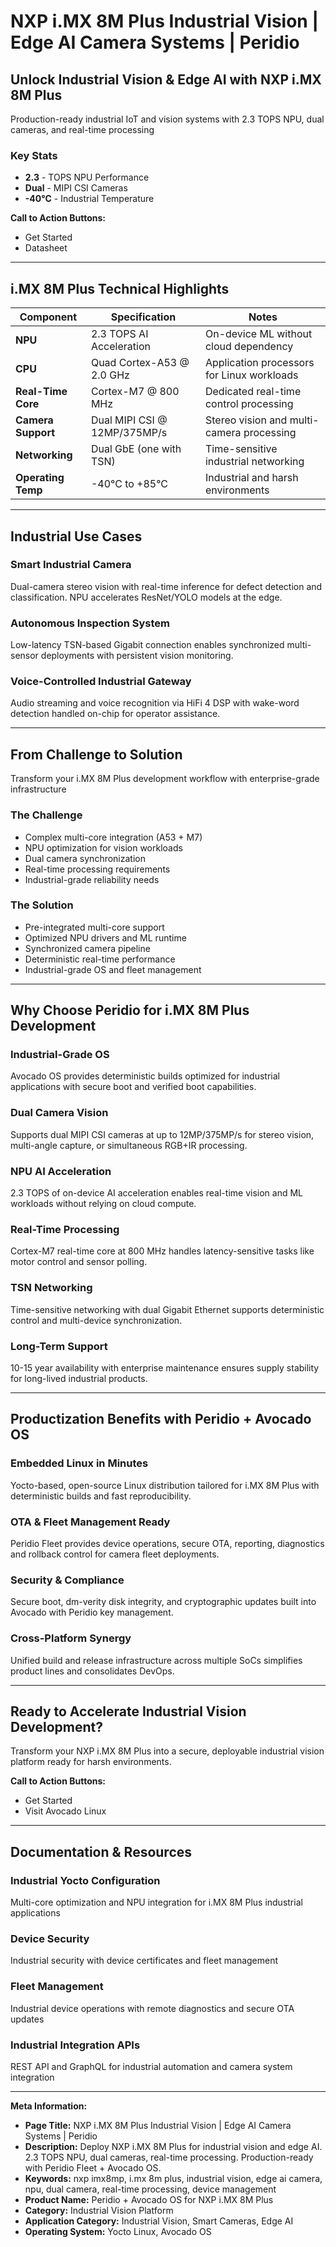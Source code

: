 # NXP i.MX 8M Plus Industrial Vision | Edge AI Camera Systems | Peridio

## Unlock Industrial Vision & Edge AI with NXP i.MX 8M Plus

Production-ready industrial IoT and vision systems with 2.3 TOPS NPU, dual cameras, and real-time processing

### Key Stats

- **2.3** - TOPS NPU Performance
- **Dual** - MIPI CSI Cameras
- **-40°C** - Industrial Temperature

**Call to Action Buttons:**

- Get Started
- Datasheet

---

## i.MX 8M Plus Technical Highlights

| Component          | Specification                | Notes                                      |
| ------------------ | ---------------------------- | ------------------------------------------ |
| **NPU**            | 2.3 TOPS AI Acceleration     | On-device ML without cloud dependency      |
| **CPU**            | Quad Cortex-A53 @ 2.0 GHz    | Application processors for Linux workloads |
| **Real-Time Core** | Cortex-M7 @ 800 MHz          | Dedicated real-time control processing     |
| **Camera Support** | Dual MIPI CSI @ 12MP/375MP/s | Stereo vision and multi-camera processing  |
| **Networking**     | Dual GbE (one with TSN)      | Time-sensitive industrial networking       |
| **Operating Temp** | -40°C to +85°C               | Industrial and harsh environments          |

---

## Industrial Use Cases

### Smart Industrial Camera

Dual-camera stereo vision with real-time inference for defect detection and classification. NPU accelerates ResNet/YOLO models at the edge.

### Autonomous Inspection System

Low-latency TSN-based Gigabit connection enables synchronized multi-sensor deployments with persistent vision monitoring.

### Voice-Controlled Industrial Gateway

Audio streaming and voice recognition via HiFi 4 DSP with wake-word detection handled on-chip for operator assistance.

---

## From Challenge to Solution

Transform your i.MX 8M Plus development workflow with enterprise-grade infrastructure

### The Challenge

- Complex multi-core integration (A53 + M7)
- NPU optimization for vision workloads
- Dual camera synchronization
- Real-time processing requirements
- Industrial-grade reliability needs

### The Solution

- Pre-integrated multi-core support
- Optimized NPU drivers and ML runtime
- Synchronized camera pipeline
- Deterministic real-time performance
- Industrial-grade OS and fleet management

---

## Why Choose Peridio for i.MX 8M Plus Development

### Industrial-Grade OS

Avocado OS provides deterministic builds optimized for industrial applications with secure boot and verified boot capabilities.

### Dual Camera Vision

Supports dual MIPI CSI cameras at up to 12MP/375MP/s for stereo vision, multi-angle capture, or simultaneous RGB+IR processing.

### NPU AI Acceleration

2.3 TOPS of on-device AI acceleration enables real-time vision and ML workloads without relying on cloud compute.

### Real-Time Processing

Cortex-M7 real-time core at 800 MHz handles latency-sensitive tasks like motor control and sensor polling.

### TSN Networking

Time-sensitive networking with dual Gigabit Ethernet supports deterministic control and multi-device synchronization.

### Long-Term Support

10-15 year availability with enterprise maintenance ensures supply stability for long-lived industrial products.

---

## Productization Benefits with Peridio + Avocado OS

### Embedded Linux in Minutes

Yocto-based, open-source Linux distribution tailored for i.MX 8M Plus with deterministic builds and fast reproducibility.

### OTA & Fleet Management Ready

Peridio Fleet provides device operations, secure OTA, reporting, diagnostics and rollback control for camera fleet deployments.

### Security & Compliance

Secure boot, dm-verity disk integrity, and cryptographic updates built into Avocado with Peridio key management.

### Cross-Platform Synergy

Unified build and release infrastructure across multiple SoCs simplifies product lines and consolidates DevOps.

---

## Ready to Accelerate Industrial Vision Development?

Transform your NXP i.MX 8M Plus into a secure, deployable industrial vision platform ready for harsh environments.

**Call to Action Buttons:**

- Get Started
- Visit Avocado Linux

---

## Documentation & Resources

### Industrial Yocto Configuration

Multi-core optimization and NPU integration for i.MX 8M Plus industrial applications

### Device Security

Industrial security with device certificates and fleet management

### Fleet Management

Industrial device operations with remote diagnostics and secure OTA updates

### Industrial Integration APIs

REST API and GraphQL for industrial automation and camera system integration

---

**Meta Information:**

- **Page Title:** NXP i.MX 8M Plus Industrial Vision | Edge AI Camera Systems | Peridio
- **Description:** Deploy NXP i.MX 8M Plus for industrial vision and edge AI. 2.3 TOPS NPU, dual cameras, real-time processing. Production-ready with Peridio Fleet + Avocado OS.
- **Keywords:** nxp imx8mp, i.mx 8m plus, industrial vision, edge ai camera, npu, dual camera, real-time processing, device management
- **Product Name:** Peridio + Avocado OS for NXP i.MX 8M Plus
- **Category:** Industrial Vision Platform
- **Application Category:** Industrial Vision, Smart Cameras, Edge AI
- **Operating System:** Yocto Linux, Avocado OS
